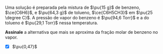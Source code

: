 Uma solução é preparada pela mistura de $\pu{15 g}$ de benzeno, $\ce{C6H6}$, e $\pu{64,3 g}$ de tolueno, $\ce{C6H5CH3}$ em $\pu{25 \degree C}$. A pressão de vapor do benzeno é $\pu{94,6 Torr}$ e a do tolueno é $\pu{29,1 Torr}$ nessa temperatura.

**Assinale** a alternativa que mais se aproxima da fração molar de benzeno no vapor.

- [x] $\pu{0,47}$

